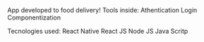 App developed to food delivery!
Tools inside: 
Athentication
Login
Componentization

Tecnologies used:
React Native 
React JS
Node JS
Java Scritp
